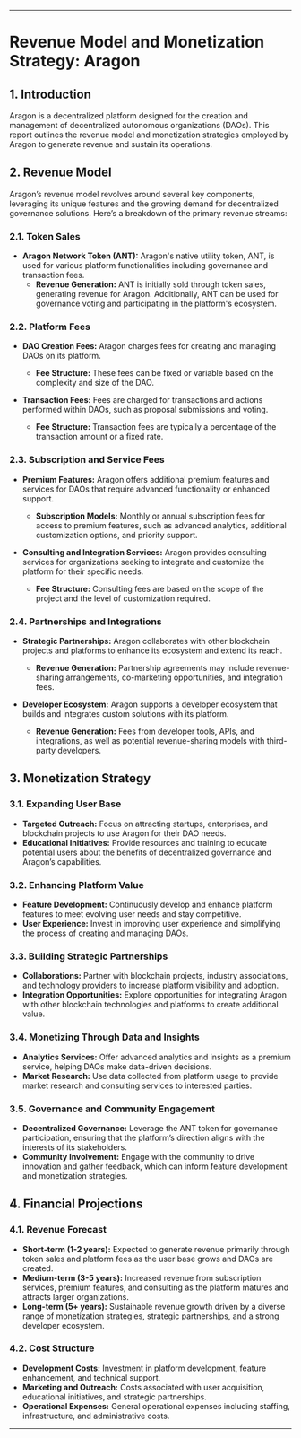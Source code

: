 
---

# **Revenue Model and Monetization Strategy: Aragon**

## **1. Introduction**

Aragon is a decentralized platform designed for the creation and management of decentralized autonomous organizations (DAOs). This report outlines the revenue model and monetization strategies employed by Aragon to generate revenue and sustain its operations.

## **2. Revenue Model**

Aragon’s revenue model revolves around several key components, leveraging its unique features and the growing demand for decentralized governance solutions. Here’s a breakdown of the primary revenue streams:

### **2.1. Token Sales**

- **Aragon Network Token (ANT):** Aragon's native utility token, ANT, is used for various platform functionalities including governance and transaction fees.
  - **Revenue Generation:** ANT is initially sold through token sales, generating revenue for Aragon. Additionally, ANT can be used for governance voting and participating in the platform's ecosystem.

### **2.2. Platform Fees**

- **DAO Creation Fees:** Aragon charges fees for creating and managing DAOs on its platform.
  - **Fee Structure:** These fees can be fixed or variable based on the complexity and size of the DAO.

- **Transaction Fees:** Fees are charged for transactions and actions performed within DAOs, such as proposal submissions and voting.
  - **Fee Structure:** Transaction fees are typically a percentage of the transaction amount or a fixed rate.

### **2.3. Subscription and Service Fees**

- **Premium Features:** Aragon offers additional premium features and services for DAOs that require advanced functionality or enhanced support.
  - **Subscription Models:** Monthly or annual subscription fees for access to premium features, such as advanced analytics, additional customization options, and priority support.

- **Consulting and Integration Services:** Aragon provides consulting services for organizations seeking to integrate and customize the platform for their specific needs.
  - **Fee Structure:** Consulting fees are based on the scope of the project and the level of customization required.

### **2.4. Partnerships and Integrations**

- **Strategic Partnerships:** Aragon collaborates with other blockchain projects and platforms to enhance its ecosystem and extend its reach.
  - **Revenue Generation:** Partnership agreements may include revenue-sharing arrangements, co-marketing opportunities, and integration fees.

- **Developer Ecosystem:** Aragon supports a developer ecosystem that builds and integrates custom solutions with its platform.
  - **Revenue Generation:** Fees from developer tools, APIs, and integrations, as well as potential revenue-sharing models with third-party developers.

## **3. Monetization Strategy**

### **3.1. Expanding User Base**

- **Targeted Outreach:** Focus on attracting startups, enterprises, and blockchain projects to use Aragon for their DAO needs.
- **Educational Initiatives:** Provide resources and training to educate potential users about the benefits of decentralized governance and Aragon’s capabilities.

### **3.2. Enhancing Platform Value**

- **Feature Development:** Continuously develop and enhance platform features to meet evolving user needs and stay competitive.
- **User Experience:** Invest in improving user experience and simplifying the process of creating and managing DAOs.

### **3.3. Building Strategic Partnerships**

- **Collaborations:** Partner with blockchain projects, industry associations, and technology providers to increase platform visibility and adoption.
- **Integration Opportunities:** Explore opportunities for integrating Aragon with other blockchain technologies and platforms to create additional value.

### **3.4. Monetizing Through Data and Insights**

- **Analytics Services:** Offer advanced analytics and insights as a premium service, helping DAOs make data-driven decisions.
- **Market Research:** Use data collected from platform usage to provide market research and consulting services to interested parties.

### **3.5. Governance and Community Engagement**

- **Decentralized Governance:** Leverage the ANT token for governance participation, ensuring that the platform’s direction aligns with the interests of its stakeholders.
- **Community Involvement:** Engage with the community to drive innovation and gather feedback, which can inform feature development and monetization strategies.

## **4. Financial Projections**

### **4.1. Revenue Forecast**

- **Short-term (1-2 years):** Expected to generate revenue primarily through token sales and platform fees as the user base grows and DAOs are created.
- **Medium-term (3-5 years):** Increased revenue from subscription services, premium features, and consulting as the platform matures and attracts larger organizations.
- **Long-term (5+ years):** Sustainable revenue growth driven by a diverse range of monetization strategies, strategic partnerships, and a strong developer ecosystem.

### **4.2. Cost Structure**

- **Development Costs:** Investment in platform development, feature enhancement, and technical support.
- **Marketing and Outreach:** Costs associated with user acquisition, educational initiatives, and strategic partnerships.
- **Operational Expenses:** General operational expenses including staffing, infrastructure, and administrative costs.

---
